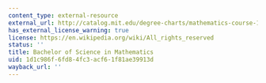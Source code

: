 ```yaml
---
content_type: external-resource
external_url: http://catalog.mit.edu/degree-charts/mathematics-course-18/
has_external_license_warning: true
license: https://en.wikipedia.org/wiki/All_rights_reserved
status: ''
title: Bachelor of Science in Mathematics
uid: 1d1c986f-6fd8-4fc3-acf6-1f81ae39913d
wayback_url: ''
---
```

